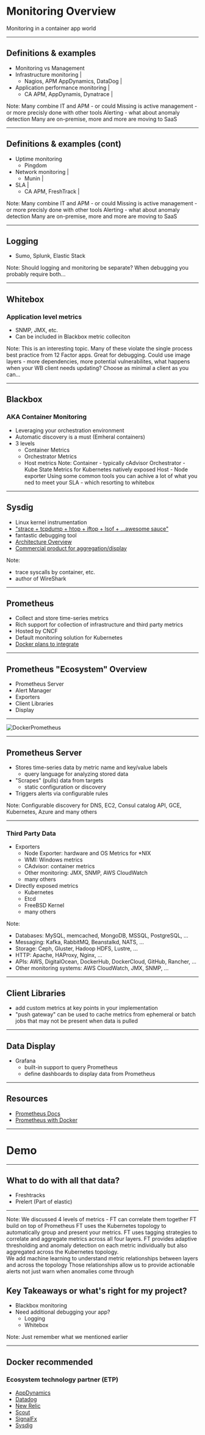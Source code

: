 # Monitoring Overview

Monitoring in a container app world

---

## Definitions & examples
- Monitoring vs Management 
- Infrastructure monitoring |
   - Nagios, APM AppDynamics, DataDog |
- Application performance monitoring |
   - CA APM, AppDynamis, Dynatrace |

Note:
Many combine IT and APM - or could
Missing is active management - or more precisly done with other tools
Alerting - what about anomaly detection 
Many are on-premise, more and more are moving to SaaS

---

## Definitions & examples (cont)
- Uptime monitoring 
   - Pingdom 
- Network monitoring |
   - Munin |
- SLA |
   - CA APM, FreshTrack |

Note:
Many combine IT and APM - or could
Missing is active management - or more precisly done with other tools
Alerting - what about anomaly detection 
Many are on-premise, more and more are moving to SaaS

---

## Logging
   - Sumo, Splunk, Elastic Stack

Note:
Should logging and monitoring be separate?  When debugging you probably require both...

---

## Whitebox 
### Application level metrics
- SNMP, JMX, etc.
- Can be included in Blackbox metric colleciton

Note:
This is an interesting topic.  Many of these violate the single process best practice from 12 Factor apps.
Great for debugging.
Could use image layers - more dependencies, more potential vulnerabilites, what happens when your WB client needs updating?
Choose as minimal a client as you can...

---

## Blackbox
### AKA Container Monitoring
- Leveraging your orchestration environment
- Automatic discovery is a must (Emheral containers)
- 3 levels 
   - Container Metrics
   - Orchestrator Metrics
   - Host metrics
Note:
Container - typically cAdvisor
Orchestrator - Kube State Metrics for Kubernetes natively exposed
Host - Node exporter
Using some common tools you can achive a lot of what you ned to meet your SLA - which resorting to whitebox


---

## Sysdig
- Linux kernel instrumentation
- ["strace + tcpdump + htop + iftop + lsof + ...awesome sauce"](https://github.com/draios/sysdig)
- fantastic debugging tool
- [Architecture Overview](https://sysdig.com/blog/sysdig-vs-dtrace-vs-strace-a-technical-discussion/)
- [Commercial product for aggregation/display](https://sysdig.com/product/monitor/)

Note:
- trace syscalls by container, etc.
- author of WireShark

---

## Prometheus
- Collect and store time-series metrics
- Rich support for collection of infrastructure and third party metrics
- Hosted by CNCF
- Default monitoring solution for Kubernetes
- [Docker plans to integrate](https://github.com/moby/moby/issues/27307)

---

## Prometheus "Ecosystem" Overview
- Prometheus Server
- Alert Manager
- Exporters
- Client Libraries
- Display

---

![DockerPrometheus](assets/prometheus-on-docker.png)

---

## Prometheus Server
- Stores time-series data by metric name and key/value labels
  - query language for analyzing stored data
- "Scrapes" (pulls) data from targets
  - static configuration or discovery
- Triggers alerts via configurable rules

Note:
Configurable discovery for DNS, EC2, Consul catalog API, GCE, Kubernetes, Azure and many others

---

### Third Party Data
- Exporters
  - Node Exporter: hardware and OS Metrics for *NIX
  - WMI: Windows metrics
  - CAdvisor: container metrics
  - Other monitoring: JMX, SNMP, AWS CloudWatch
  - many others
- Directly exposed metrics
  - Kubernetes
  - Etcd
  - FreeBSD Kernel
  - many others

Note:

- Databases: MySQL, memcached, MongoDB, MSSQL, PostgreSQL, ...
- Messaging: Kafka, RabbitMQ, Beanstalkd, NATS, ...
- Storage: Ceph, Gluster, Hadoop HDFS, Lustre, ...
- HTTP: Apache, HAProxy, Nginx, ...
- APIs: AWS, DigitalOcean, DockerHub, DockerCloud, GitHub, Rancher, ...
- Other monitoring systems: AWS CloudWatch, JMX, SNMP, ...

---

## Client Libraries
- add custom metrics at key points in your implementation
- "push gateway" can be used to cache metrics from ephemeral or batch jobs that may not be present when data is pulled

---

## Data Display
- Grafana
  - built-in support to query Prometheus
  - define dashboards to display data from Prometheus

---

## Resources
- [Prometheus Docs](https://prometheus.io/docs/introduction/overview/)
- [Prometheus with Docker](https://stefanprodan.com/2016/a-monitoring-solution-for-docker-hosts-containers-and-containerized-services/)

---

# Demo

---

## What to do with all that data?

- Freshtracks
- Prelert (Part of elastic)

---

Note:
We discussed 4 levels of metrics - FT can correlate them together
FT build on top of Prometheus
FT uses the Kubernetes topology to automatically group and present your metrics. 
FT uses tagging strategies to correlate and aggregate metrics across all four layers. 
FT provides adaptive thresholding and anomaly detection on each metric individually but also aggregated across the Kubernetes topology.  
We add machine learning to understand metric relationships between layers and across the topology
Those relationships allow us to provide actionable alerts not just warn when anomalies come through

## Key Takeaways or what's right for my project?
- Blackbox monitoring
- Need additional debugging your app?
   - Logging
   - Whitebox

Note: 
Just remember what we mentioned earlier

---

## Docker recommended 
### Ecosystem technology partner (ETP)

- [AppDynamics](http://community.appdynamics.com/t5/eXchange-Community-AppDynamics/Docker-Monitoring-Extension/idi-p/14749)
- [Datadog](https://www.datadoghq.com/)
- [New Relic](https://blog.newrelic.com/2015/05/06/docker-support-2/)
- [Scout](https://scoutapp.com/)
- [SignalFx](http://blog.signalfx.com/signalfx-is-proud-to-join-the-docker-ecosystem-technology-partner-program)
- [Sysdig](https://sysdig.com/distributed-container-monitoring-sysdig-cloud-revolution/)